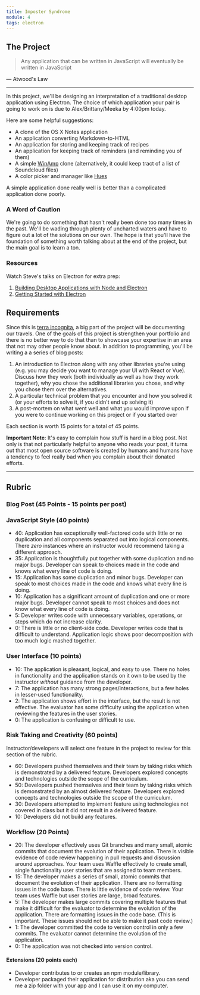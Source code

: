 ```yaml
---
title: Imposter Syndrome
module: 4
tags: electron
---
```


## The Project

> Any application that can be written in JavaScript will eventually be written in JavaScript

— Atwood's Law

---

In this project, we'll be designing an interpretation of a traditional desktop application using Electron. The choice of which application your pair is going to work on is due to Alex/Brittany/Meeka by 4:00pm today.

Here are some helpful suggestions:

- A clone of the OS X Notes application
- An application converting Markdown-to-HTML
- An application for storing and keeping track of recipes
- An application for keeping track of reminders (and reminding you of them)
- A simple [WinAmp][wa] clone (alternatively, it could keep tract of a list of Soundcloud files)
- A color picker and manager like [Hues](http://giantcomet.com/hues/)

[wa]: https://en.wikipedia.org/wiki/Winamp

A simple application done really well is better than a complicated application done poorly.

### A Word of Caution

We're going to do something that hasn't really been done too many times in the past. We'll be wading through plenty of uncharted waters and have to figure out a lot of the solutions on our own. The hope is that you'll have the foundation of something worth talking about at the end of the project, but the main goal is to learn a ton.

### Resources

Watch Steve's talks on Electron for extra prep:

1. [Building Desktop Applications with Node and Electron](https://www.youtube.com/watch?v=rbSvc8_BHaw)
2. [Getting Started with Electron](https://vimeo.com/155240396)

## Requirements

Since this is [terra incognita][], a big part of the project will be documenting our travels. One of the goals of this project is strengthen your portfolio and there is no better way to do that than to showcase your expertise in an area that not may other people know about. In addition to programming, you'll be writing a a series of blog posts:

1. An introduction to Electron along with any other libraries you're using (e.g. you may decide you want to manage your UI with React or Vue). Discuss how they work (both individually as well as how they work together), why you chose the additional libraries you chose, and why you chose them over the alternatives.
2. A particular technical problem that you encounter and how you solved it (or your efforts to solve it, if you didn't end up solving it)
3. A post-mortem on what went well and what you would improve upon if you were to continue working on this project or if you started over

Each section is worth 15 points for a total of 45 points.

**Important Note**: It's easy to complain how stuff is hard in a blog post. Not only is that not particularly helpful to anyone who reads your post, it turns out that most open source software is created by humans and humans have a tendency to feel really bad when you complain about their donated efforts.

[terra incognita]: http://www.merriam-webster.com/dictionary/terra%20incognita

---------

## Rubric

### Blog Post (45 Points - 15 points per post)

### JavaScript Style (40 points)

* 40: Application has exceptionally well-factored code with little or no duplication and all components separated out into logical components. There _zero_ instances where an instructor would recommend taking a different approach.
* 35: Application is thoughtfully put together with some duplication and no major bugs. Developer can speak to choices made in the code and knows what every line of code is doing.
* 15: Application has some duplication and minor bugs. Developer can speak to most choices made in the code and knows what every line is doing.
* 10: Application has a significant amount of duplication and one or more major bugs. Developer cannot speak to most choices and does not know what every line of code is doing.
* 5: Developer writes code with unnecessary variables, operations, or steps which do not increase clarity.
* 0: There is little or no client-side code. Developer writes code that is difficult to understand. Application logic shows poor decomposition with too much logic mashed together.

### User Interface (10 points)

* 10: The application is pleasant, logical, and easy to use. There no holes in functionality and the application stands on it own to be used by the instructor _without_ guidance from the developer.
* 7: The application has many strong pages/interactions, but a few holes in lesser-used functionality.
* 2: The application shows effort in the interface, but the result is not effective. The evaluator has some difficulty using the application when reviewing the features in the user stories.
* 0: The application is confusing or difficult to use.

### Risk Taking and Creativity (60 points)

Instructor/developers will select one feature in the project to review for this section of the rubric.

- 60: Developers pushed themselves and their team by taking risks which is demonstrated by a delivered feature. Developers explored concepts and technologies outside the scope of the curriculum.
- 50: Developers pushed themselves and their team by taking risks which is demonstrated by an almost delivered feature. Developers explored concepts and technologies outside the scope of the curriculum.
- 30: Developers attempted to implement feature using technologies not covered in class but it did not result in a delivered feature.
- 10: Developers did not build any features.

### Workflow (20 Points)

* 20: The developer effectively uses Git branches and many small, atomic commits that document the evolution of their application. There is visible evidence of code review happening in pull requests and discussion around approaches. Your team uses Waffle effectively to create small, single functionality user stories that are assigned to team members.
* 15: The developer makes a series of small, atomic commits that document the evolution of their application. There are no formatting issues in the code base. There is little evidence of code review. Your team uses Waffle but user stories are large, broad features.
* 5: The developer makes large commits covering multiple features that make it difficult for the evaluator to determine the evolution of the application. There are formatting issues in the code base. (This is important. These issues should not be able to make it past code review.)
* 1: The developer committed the code to version control in only a few commits. The evaluator cannot determine the evolution of the application.
* 0: The application was not checked into version control.

#### Extensions (20 points each)

- Developer contributes to or creates an npm module/library.
- Developer packaged their application for distribution aka you can send me a zip folder with your app and I can use it on my computer.
